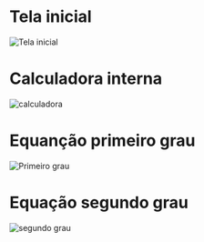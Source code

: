 # Tela inicial
![Tela inicial](https://github.com/JoaoPauloAlbuquerque/Projetos-AndroidStudio/blob/master/img/calculadora/Inicial.jpeg)
# Calculadora interna
![calculadora](https://github.com/JoaoPauloAlbuquerque/Projetos-AndroidStudio/blob/master/img/calculadora/Calculadora.jpeg)
# Equanção primeiro grau
![Primeiro grau](https://github.com/JoaoPauloAlbuquerque/Projetos-AndroidStudio/blob/master/img/calculadora/Primeiro%20grau.jpeg)
# Equação segundo grau
![segundo grau](https://github.com/JoaoPauloAlbuquerque/Projetos-AndroidStudio/blob/master/img/calculadora/Segundo_grau.jpeg)
